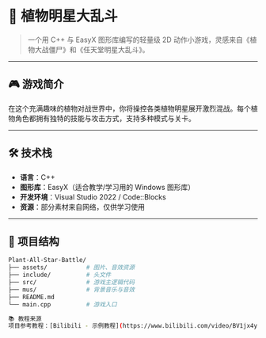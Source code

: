 # 🌿 植物明星大乱斗

> 一个用 C++ 与 EasyX 图形库编写的轻量级 2D 动作小游戏，灵感来自《植物大战僵尸》和《任天堂明星大乱斗》。

---

## 🎮 游戏简介

在这个充满趣味的植物对战世界中，你将操控各类植物明星展开激烈混战。每个植物角色都拥有独特的技能与攻击方式，支持多种模式与关卡。

---

## 🛠️ 技术栈

- **语言**：C++
- **图形库**：EasyX（适合教学/学习用的 Windows 图形库）
- **开发环境**：Visual Studio 2022 / Code::Blocks
- **资源**：部分素材来自网络，仅供学习使用

---

## 📁 项目结构

```bash
Plant-All-Star-Battle/
├── assets/           # 图片、音效资源
├── include/          # 头文件
├── src/              # 游戏主逻辑代码
├── mus/              # 背景音乐与音效
├── README.md
└── main.cpp          # 游戏入口

📚 教程来源
项目参考教程：[Bilibili - 示例教程](https://www.bilibili.com/video/BV1jx4y1t7eP/?spm_id_from=333.1387.collection.video_card.click)

